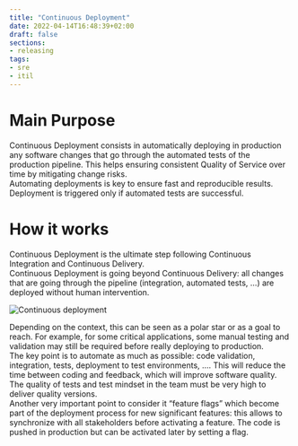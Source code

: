 ```yaml
---
title: "Continuous Deployment"
date: 2022-04-14T16:48:39+02:00
draft: false
sections:
- releasing
tags:
- sre
- itil
---
```


# Main Purpose

Continuous Deployment consists in automatically deploying in production any software changes that go through the automated tests of the production pipeline. This helps ensuring consistent Quality of Service over time by mitigating change risks.  
Automating deployments is key to ensure fast and reproducible results. Deployment is triggered only if automated tests are successful.


# How it works

Continuous Deployment is the ultimate step following Continuous Integration and Continuous Delivery.  
Continuous Deployment is going beyond Continuous Delivery: all changes that are going through the pipeline (integration, automated tests, …) are deployed without human intervention.

![Continuous deployment](../../../images/releasing/continuous_deployment.png)


Depending on the context, this can be seen as a polar star or as a goal to reach. For example, for some critical applications, some manual testing and validation may still be required before really deploying to production.  
The key point is to automate as much as possible: code validation, integration, tests, deployment to test environments, …. This will reduce the time between coding and feedback, which will improve software quality.  
The quality of tests and test mindset in the team must be very high to deliver quality versions.  
Another very important point to consider it “feature flags” which become part of the deployment process for new significant features: this allows to synchronize with all stakeholders before activating a feature. The code is pushed in production but can be activated later by setting a flag.
